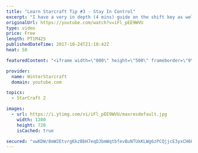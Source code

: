 ```yaml
---
title: "Learn Starcraft Tip #3 - Stay In Control"
excerpt: "I have a very in depth (4 mins) guide on the shift key as well here https://www.youtube.com/watch?v=7x9pHr544oY"
originalUrl: https://youtube.com/watch?v=iFl_pEE9WVU
type: video
price: Free
length: PT1M42S
publishedDateTime: 2017-10-24T21:18:42Z
heat: 50

featuredContent: "<iframe width=\"800\" height=\"500\" frameborder=\"0\" src=\"https://www.youtube.com/embed/iFl_pEE9WVU\" allow=\"accelerometer; autoplay; encrypted-media; gyroscope; picture-in-picture\" allowfullscreen></iframe>"

provider:
  name: WinterStarcraft
  domain: youtube.com

topics:
  - StarCraft 2

images:
  - url: https://i.ytimg.com/vi/iFl_pEE9WVU/maxresdefault.jpg
    width: 1280
    height: 720
    isCached: true

secured: "uwKDW/8mW2EtvrgKkzBbH7eqDJbmWqtbfevBuNTUkKLWg6zPCQjjcE3yxCH6OaX7g8+m75tqoQ540e9uJbsZ7faSVuT2DwzAKknysXbwJiIHCuUKO+WSVQ9Ueqa9GrsprE49C7UH7MQrhiPgbWqQzxAtFo6qeDnvZlx8JWHnTJfqWsMBafktqtZXNFEobZbj3fPy5Y8oyYLZIJ+vnaJhLhbSFMApDAHHxqmhdOI7wrkST3HOENNc0GthIvK7elSwq041C3Tu73s9UTbuK87uXmEjppkPsGkkJs2HB7wEDtD/cTPD6QA45i7Q62ZcEwapTBtO3AH5x+ms7wnjp/wlELnh10mBac22vPbEqEgiKtKaCPYRoXuAZHKPPZxur74A+OB4sap6Ntu6tK5fH+nPgzDEMRfdvB9B5UmCZfhv4G8=;5iddAkynFD8IncJB/A9qGw=="
---
```


